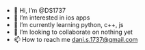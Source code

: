 - 👋 Hi, I’m @DS1737
- 👀 I’m interested in ios apps
- 🌱 I’m currently learning python, c++, js
- 💞️ I’m looking to collaborate on nothing yet
- 📫 How to reach me dani.s.1737@gmail.com

<!---
DS1737/DS1737 is a ✨ special ✨ repository because its `README.md` (this file) appears on your GitHub profile.
You can click the Preview link to take a look at your changes.
--->
